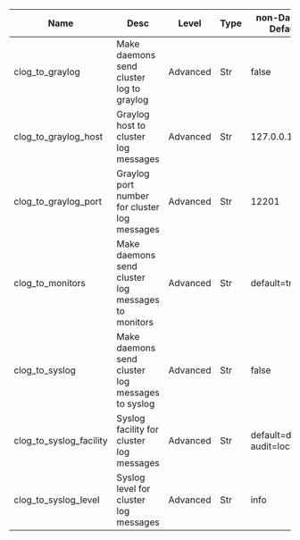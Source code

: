 | Name | Desc | Level | Type | non-Daemon Default | Daemon Default | Min | Max | Valid Values | verbatim | See also | Flags | Services | Validator | Long Desc | Tags |
| --- | --- | --- | --- | --- | --- | --- | --- | --- | --- | --- | --- | --- | --- | --- | --- |
| <span id="SP_clog_to_graylog">clog_to_graylog</span> |  Make daemons send cluster log to graylog | Advanced | Str | false |  |  |  |  |  |  | RUNTIME | ["mon", "mgr", "osd", "mds"] |  |  |  |
| <span id="SP_clog_to_graylog_host">clog_to_graylog_host</span> |  Graylog host to cluster log messages | Advanced | Str | 127.0.0.1 |  |  |  |  |  | [[clog_to_graylog](global/clog.md#SP_clog_to_graylog)] | RUNTIME | ["mon", "mgr", "osd", "mds"] |  |  |  |
| <span id="SP_clog_to_graylog_port">clog_to_graylog_port</span> |  Graylog port number for cluster log messages | Advanced | Str | 12201 |  |  |  |  |  | [[clog_to_graylog](global/clog.md#SP_clog_to_graylog)] | RUNTIME | ["mon", "mgr", "osd", "mds"] |  |  |  |
| <span id="SP_clog_to_monitors">clog_to_monitors</span> |  Make daemons send cluster log messages to monitors | Advanced | Str | default=true |  |  |  |  |  |  | RUNTIME | ["mgr", "osd", "mds"] |  |  |  |
| <span id="SP_clog_to_syslog">clog_to_syslog</span> |  Make daemons send cluster log messages to syslog | Advanced | Str | false |  |  |  |  |  |  | RUNTIME | ["mon", "mgr", "osd", "mds"] |  |  |  |
| <span id="SP_clog_to_syslog_facility">clog_to_syslog_facility</span> |  Syslog facility for cluster log messages | Advanced | Str | default=daemon audit=local0 |  |  |  |  |  | [[clog_to_syslog](global/clog.md#SP_clog_to_syslog)] | RUNTIME | ["mon", "mgr", "osd", "mds"] |  |  |  |
| <span id="SP_clog_to_syslog_level">clog_to_syslog_level</span> |  Syslog level for cluster log messages | Advanced | Str | info |  |  |  |  |  | [[clog_to_syslog](global/clog.md#SP_clog_to_syslog)] | RUNTIME | ["mon", "mgr", "osd", "mds"] |  |  |  |
